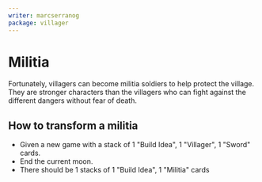 ```yaml
---
writer: marcserranog
package: villager
---
```


# Militia

Fortunately, villagers can become militia soldiers to help protect the village.
They are stronger characters than the villagers who can fight 
against the different dangers without fear of death.

## How to transform a militia

* Given a new game with a stack of 1 "Build Idea", 1 "Villager", 1 "Sword" cards.
* End the current moon.
* There should be 1 stacks of 1 "Build Idea", 1 "Militia" cards
